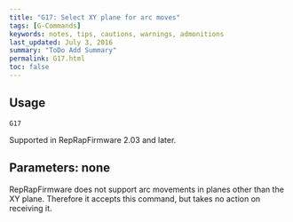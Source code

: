 ```yaml
---
title: "G17: Select XY plane for arc moves" 
tags: [G-Commands]
keywords: notes, tips, cautions, warnings, admonitions
last_updated: July 3, 2016
summary: "ToDo Add Summary"
permalink: G17.html
toc: false
---
```



## Usage ##
```
G17
```

Supported in RepRapFirmware 2.03 and later.

## Parameters: none ##

RepRapFirmware does not support arc movements in planes other than the XY plane. Therefore it accepts this command, but takes no action on receiving it.


